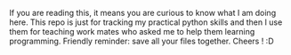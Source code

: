 If you are reading this, it means you are curious to know what I am doing here.
This repo is just for tracking my practical python skills and then I use them for teaching work mates who asked me to help them learning programming.
Friendly reminder: save all your files together. 
Cheers ! :D 
